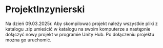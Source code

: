 # ProjektInzynierski

Na dzień 09.03.2025r.
Aby skompilować projekt należy wszystkie pliki z katalogu .zip umieścić w katalogu na swoim komputerze a następnie dołączyć nowy projekt w programie Unity Hub.
Po dołączeniu projektu można go uruchomić.

